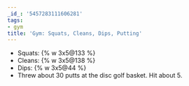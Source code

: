```yaml
---
_id_: '5457283111606281'
tags:
- gym
title: 'Gym: Squats, Cleans, Dips, Putting'
---
```


- Squats: {% w 3x5@133 %}
- Cleans: {% w 3x5@138 %}
- Dips: {% w 3x5@44 %}
- Threw about 30 putts at the disc golf basket. Hit about 5.
